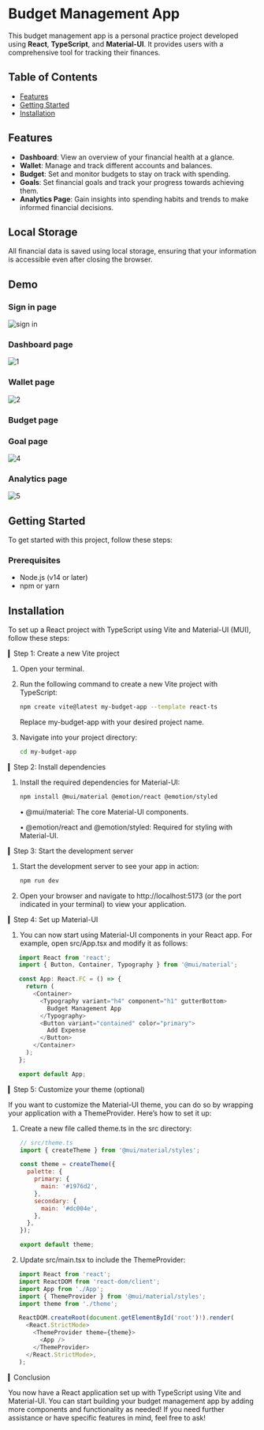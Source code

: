 # Budget Management App

This budget management app is a personal practice project developed using **React**, **TypeScript**, and **Material-UI**. It provides users with a comprehensive tool for tracking their finances.

## Table of Contents

- [Features](#features)
- [Getting Started](#getting-started)
- [Installation](#installation)

## Features

- **Dashboard**: View an overview of your financial health at a glance.
- **Wallet**: Manage and track different accounts and balances.
- **Budget**: Set and monitor budgets to stay on track with spending.
- **Goals**: Set financial goals and track your progress towards achieving them.
- **Analytics Page**: Gain insights into spending habits and trends to make informed financial decisions.

## Local Storage

All financial data is saved using local storage, ensuring that your information is accessible even after closing the browser.

## Demo

### Sign in page
![sign in](https://github.com/user-attachments/assets/135c1c04-ea44-48e5-a14f-e757d89f7cd0)

### Dashboard page
![1](https://github.com/user-attachments/assets/67572bca-1211-4ac3-b58d-2b70cd1b09b4)


### Wallet page
![2](https://github.com/user-attachments/assets/2d3909d2-ae27-40ca-ac51-12f8cc720c2d)

### Budget page

### Goal page
![4](https://github.com/user-attachments/assets/976dea3b-062a-4b15-8695-009d23c43dc4)

### Analytics page
![5](https://github.com/user-attachments/assets/c11ad628-2a80-4240-965b-5372ff6b447a)



## Getting Started

To get started with this project, follow these steps:

### Prerequisites

- Node.js (v14 or later)
- npm or yarn

## Installation

To set up a React project with TypeScript using Vite and Material-UI (MUI), follow these steps:

▎Step 1: Create a new Vite project

1. Open your terminal.

2. Run the following command to create a new Vite project with TypeScript:

   ```sh
   npm create vite@latest my-budget-app --template react-ts
   ```
   Replace my-budget-app with your desired project name.

3. Navigate into your project directory:

   ```sh
   cd my-budget-app
   ```

▎Step 2: Install dependencies

1. Install the required dependencies for Material-UI:

   ```sh
   npm install @mui/material @emotion/react @emotion/styled
   ```

   • @mui/material: The core Material-UI components.

   • @emotion/react and @emotion/styled: Required for styling with Material-UI.

▎Step 3: Start the development server

1. Start the development server to see your app in action:

   ```sh
   npm run dev
   ```

2. Open your browser and navigate to http://localhost:5173 (or the port indicated in your terminal) to view your application.

▎Step 4: Set up Material-UI

1. You can now start using Material-UI components in your React app. For example, open src/App.tsx and modify it as follows:
```js
   import React from 'react';
   import { Button, Container, Typography } from '@mui/material';

   const App: React.FC = () => {
     return (
       <Container>
         <Typography variant="h4" component="h1" gutterBottom>
           Budget Management App
         </Typography>
         <Button variant="contained" color="primary">
           Add Expense
         </Button>
       </Container>
     );
   };

   export default App;
   ```

▎Step 5: Customize your theme (optional)

If you want to customize the Material-UI theme, you can do so by wrapping your application with a ThemeProvider. Here’s how to set it up:

1. Create a new file called theme.ts in the src directory:

   ```js
   // src/theme.ts
   import { createTheme } from '@mui/material/styles';

   const theme = createTheme({
     palette: {
       primary: {
         main: '#1976d2',
       },
       secondary: {
         main: '#dc004e',
       },
     },
   });

   export default theme;
   ```

2. Update src/main.tsx to include the ThemeProvider:

```js
   import React from 'react';
   import ReactDOM from 'react-dom/client';
   import App from './App';
   import { ThemeProvider } from '@mui/material/styles';
   import theme from './theme';

   ReactDOM.createRoot(document.getElementById('root')!).render(
     <React.StrictMode>
       <ThemeProvider theme={theme}>
         <App />
       </ThemeProvider>
     </React.StrictMode>,
   );
  ``` 

▎Conclusion

You now have a React application set up with TypeScript using Vite and Material-UI. You can start building your budget management app by adding more components and functionality as needed! If you need further assistance or have specific features in mind, feel free to ask!
